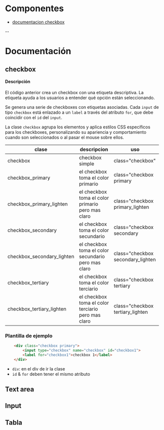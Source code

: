# Componentes

- [documentacion checkbox](https://m2.material.io/components/checkboxes/web)

--

# Documentación


## checkbox
#### Descripción
El código anterior crea un checkbox con una etiqueta descriptiva. La etiqueta ayuda a los usuarios a entender qué opción están seleccionando.

Se genera una serie de checkboxes con etiquetas asociadas. Cada `input` de tipo `checkbox` está enlazado a un `label` a través del atributo `for`, que debe coincidir con el `id` del `input`.

La clase `checkbox` agrupa los elementos y aplica estilos CSS específicos para los checkboxes, personalizando su apariencia y comportamiento cuando son seleccionados o al pasar el mouse sobre ellos.

| clase | descripcion | uso |
| --| -- | --|
| checkbox| checkbox simple | class="checkbox" |
| checkbox_primary | el checkbox toma el color primario | class="checkbox primary |
| checkbox_primary_lighten | el checkbox toma el color primario pero mas claro | class="checkbox primary_lighten |
| checkbox_secondary | el checkbox toma el color secundario | class="checkbox secondary |
| checkbox_secondary_lighten | el checkbox toma el color secundario pero mas claro | class="checkbox secondary_lighten |
| checkbox_tertiary | el checkbox toma el color terciario | class="checkbox tertiary |
| checkbox_tertiary_lighten | el checkbox toma el color terciario pero mas claro | class="checkbox tertiary_lighten |

### Plantilla de ejemplo
```HTML
    <div class="checkbox primary">
        <input type="checkbox" name="checkbox" id="checkbox1">
        <label for="checkbox1">checkbox 1</label>
    </div>
```

- `div`: en el div de ir la clase
- `id` & `for` deben tener el mismo atributo


## Text area

## Input

## Tabla